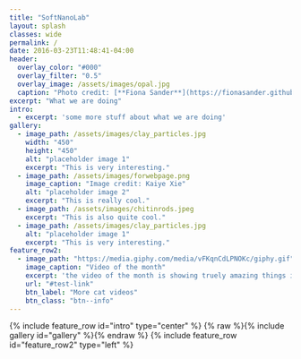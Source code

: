 ```yaml
---
title: "SoftNanoLab"
layout: splash
classes: wide
permalink: /
date: 2016-03-23T11:48:41-04:00
header:
  overlay_color: "#000"
  overlay_filter: "0.5"
  overlay_image: /assets/images/opal.jpg
  caption: "Photo credit: [**Fiona Sander**](https://fionasander.github.io/softnanolab/fiona/)"
excerpt: "What we are doing"
intro: 
  - excerpt: 'some more stuff about what we are doing'
gallery:
  - image_path: /assets/images/clay_particles.jpg 
    width: "450" 
    height: "450"
    alt: "placeholder image 1"
    excerpt: "This is very interesting."
  - image_path: /assets/images/forwebpage.png
    image_caption: "Image credit: Kaiye Xie"
    alt: "placeholder image 2"
    excerpt: "This is really cool."
  - image_path: /assets/images/chitinrods.jpeg
    excerpt: "This is also quite cool."
  - image_path: /assets/images/clay_particles.jpg 
    alt: "placeholder image 1"
    excerpt: "This is very interesting."
feature_row2:
  - image_path: "https://media.giphy.com/media/vFKqnCdLPNOKc/giphy.gif"
    image_caption: "Video of the month"
    excerpt: 'the video of the month is showing truely amazing things indeed'
    url: "#test-link"
    btn_label: "More cat videos"
    btn_class: "btn--info"
---
```


{% include feature_row id="intro" type="center" %}
{% raw %}{% include gallery id="gallery" %}{% endraw %}
{% include feature_row id="feature_row2" type="left" %}


